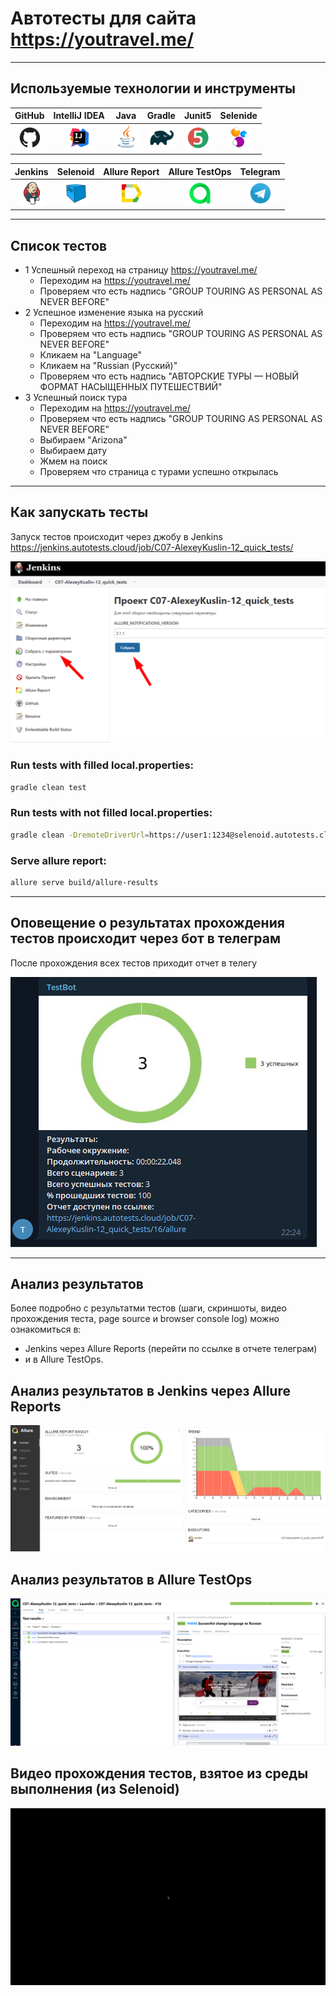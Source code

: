 # Автотесты для сайта https://youtravel.me/
___
## Используемые технологии и инструменты
| GitHub | IntelliJ IDEA | Java | Gradle | Junit5 | Selenide |
|:------:|:----:|:----:|:------:|:------:|:--------:|
| <img src="images/GitHub.svg" width="40" height="40"> | <img src="images/IDEA.svg" width="40" height="40"> | <img src="images/JAVA.svg" width="40" height="40"> | <img src="images/Gradle.svg" width="40" height="40"> | <img src="images/Junit5.svg" width="40" height="40"> | <img src="images/Selenide.svg" width="40" height="40"> |

| Jenkins | Selenoid | Allure Report | Allure TestOps | Telegram |
|:--------:|:-------------:|:---------:|:-------:|:--------:|
| <img src="images/Jenkins.svg" width="40" height="40"> | <img src="images/Selenoid.svg" width="40" height="40"> | <img src="images/Allure Report.svg" width="40" height="40"> | <img src="images/Allure TestOps.svg" width="40" height="40"> | <img src="images/Telegram.svg" width="40" height="40"> |
___

## Список тестов
* 1 Успешный переход на страницу https://youtravel.me/
  * Переходим на https://youtravel.me/
  * Проверяем что есть надпись "GROUP TOURING AS PERSONAL AS NEVER BEFORE"  
* 2 Успешное изменение языка на русский
  * Переходим на https://youtravel.me/
  * Проверяем что есть надпись "GROUP TOURING AS PERSONAL AS NEVER BEFORE"
  * Кликаем на "Language"
  * Кликаем на "Russian (Русский)"  
  * Проверяем что есть надпись "АВТОРСКИЕ ТУРЫ — НОВЫЙ ФОРМАТ НАСЫЩЕННЫХ ПУТЕШЕСТВИЙ"  
* 3 Успешный поиск тура
  * Переходим на https://youtravel.me/
  * Проверяем что есть надпись "GROUP TOURING AS PERSONAL AS NEVER BEFORE"
  * Выбираем "Arizona"
  * Выбираем дату
  * Жмем на поиск
  * Проверяем что страница с турами успешно открылась

---

## Как запускать тесты

Запуск тестов происходит через джобу в Jenkins
https://jenkins.autotests.cloud/job/C07-AlexeyKuslin-12_quick_tests/

![alt "бот в телеграмме"](./images/Jenkins.png "бот в телеграмме")


### Run tests with filled local.properties:

```bash
gradle clean test
```

### Run tests with not filled local.properties:

```bash
gradle clean -DremoteDriverUrl=https://user1:1234@selenoid.autotests.cloud/wd/hub/ -DvideoStorage=https://selenoid.autotests.cloud/video/ -Dthreads=1 test
```

### Serve allure report:

```bash
allure serve build/allure-results
```

---

## Оповещение о результатах прохождения тестов происходит через бот в телеграм

После прохождения всех тестов приходит отчет в телегу

![alt "бот в телеграмме"](./images/telegram.png "бот в телеграмме")

---

## Анализ результатов

Более подробно с результатми тестов (шаги, скриншоты, видео прохождения теста, page source и browser console log) можно ознакомиться в:
* Jenkins через Allure Reports 
(перейти по ссылке в отчете телеграм)
* и в Allure TestOps.

## Анализ результатов в Jenkins через Allure Reports
![alt "Allure Reports"](./images/Allure.png "Allure Reports")
## Анализ результатов в Allure TestOps

![alt "Allure TestOps"](./images/AllureTestOps.png "Allure TestOps")

## Видео прохождения тестов, взятое из среды выполнения (из Selenoid)

![alt "Video from Selenoid"](./images/selenoid.gif "Video from Selenoid")